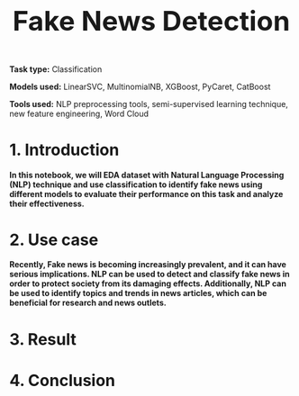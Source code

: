 # <h3 align="center"><font size="15"><b>Fake News Detection </b></font></h3> 
</br>

**Task type:** Classification

**Models used:** LinearSVC, MultinomialNB, XGBoost, PyCaret, CatBoost

**Tools used:** NLP preprocessing tools, semi-supervised learning technique, new feature engineering, Word Cloud
# 1. Introduction
**In this notebook, we will EDA dataset with Natural Language Processing (NLP) technique and use classification to identify fake news using different models to evaluate their performance on this task and analyze their effectiveness.**
# 2. Use case
**Recently, Fake news is becoming increasingly prevalent, and it can have serious implications. NLP can be used to detect and classify fake news in order to protect society from its damaging effects. Additionally, NLP can be used to identify topics and trends in news articles, which can be beneficial for research and news outlets.**
# 3. Result
# 4. Conclusion
